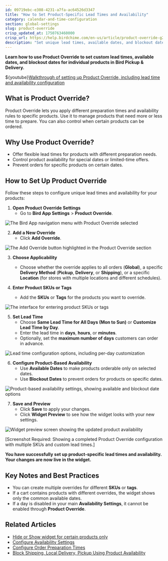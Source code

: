 ```yaml
---
id: 09719ebc-e308-4231-a7fa-ac64526d3347
title: "How to Set Product-Specific Lead Times and Availability"
category: calendar-and-time-configuration
section: global-settings
slug: product-override
crisp_updated_at: 1750763460000
crisp_url: https://help.birdchime.com/en-us/article/product-override-g2yfl9/
description: "Set unique lead times, available dates, and blockout dates for specific products using Product Override in Bird Pickup & Delivery."
---
```


**Learn how to use Product Override to set custom lead times, available dates, and blockout dates for individual products in Bird Pickup & Delivery.**

${youtube}[Walkthrough of setting up Product Override, including lead time and availability configuration](0gBbvBphOkg)

## What is Product Override?
Product Override lets you apply different preparation times and availability rules to specific products. Use it to manage products that need more or less time to prepare. You can also control when certain products can be ordered.

## Why Use Product Override?
- Offer flexible lead times for products with different preparation needs.
- Control product availability for special dates or limited-time offers.
- Prevent orders for specific products on certain dates.

## How to Set Up Product Override

Follow these steps to configure unique lead times and availability for your products:

1. **Open Product Override Settings**
   - Go to **Bird App Settings** > **Product Override**.

![The Bird App navigation menu with Product Override selected](https://storage.crisp.chat/users/helpdesk/website/ca826b447482b000/product-override-menu-selectio_8u66uj.png)

2. **Add a New Override**
   - Click **Add Override**.

![The Add Override button highlighted in the Product Override section](https://storage.crisp.chat/users/helpdesk/website/ca826b447482b000/screenshot-2025-02-03-174518_171gcbk.png)

3. **Choose Applicability**
   - Choose whether the override applies to all orders (**Global**), a specific **Delivery Method** (**Pickup**, **Delivery**, or **Shipping**), or a specific **Location** (for stores with multiple locations and different schedules).

4. **Enter Product SKUs or Tags**
   - Add the **SKUs** or **Tags** for the products you want to override.

![The interface for entering product SKUs or tags](https://storage.crisp.chat/users/helpdesk/website/ca826b447482b000/tagsku_1ddhb54.png)

5. **Set Lead Time**
   - Choose **Same Lead Time for All Days (Mon to Sun)** or **Customize Lead Time by Day**.
   - Enter the lead time in **days**, **hours**, or **minutes**.
   - Optionally, set the **maximum number of days** customers can order in advance.

![Lead time configuration options, including per-day customization](https://storage.crisp.chat/users/helpdesk/website/ca826b447482b000/screenshot-2024-12-16-083621_1itz2la.png)

6. **Configure Product-Based Availability**
   - Use **Available Dates** to make products orderable only on selected dates.
   - Use **Blockout Dates** to prevent orders for products on specific dates.

![Product-based availability settings, showing available and blockout date options](https://storage.crisp.chat/users/helpdesk/website/ca826b447482b000/screenshot-2024-12-16-083224_rbz3uu.png)

7. **Save and Preview**
   - Click **Save** to apply your changes.
   - Click **Widget Preview** to see how the widget looks with your new settings.

![Widget preview screen showing the updated product availability](https://storage.crisp.chat/users/helpdesk/website/-/c/a/8/2/ca826b447482b000/screenshot-2025-06-04-at-11365_1foxsqn.png)

[Screenshot Required: Showing a completed Product Override configuration with multiple SKUs and custom lead times.]

**You have successfully set up product-specific lead times and availability. Your changes are now live in the widget.**

## Key Notes and Best Practices
- You can create multiple overrides for different **SKUs** or **tags**.
- If a cart contains products with different overrides, the widget shows only the common available dates.
- If a day is disabled in your main **Availability Settings**, it cannot be enabled through **Product Override**.

## Related Articles
- [Hide or Show widget for certain products only](https://help.birdchime.com/en-us/article/hide-or-show-widget-for-certain-products-only-14nf3pv/)
- [Configure Availability Settings](https://help.birdchime.com/en-us/article/configure-availability-settings-199dozz/)
- [Configure Order Preparation Times](https://help.birdchime.com/en-us/article/configure-order-preparation-times-1b43s8n/)
- [Block Shipping, Local Delivery, Pickup Using Product Availability](https://help.birdchime.com/en-us/article/block-shipping-local-delivery-pickup-using-product-availability-t1zg9b/)
